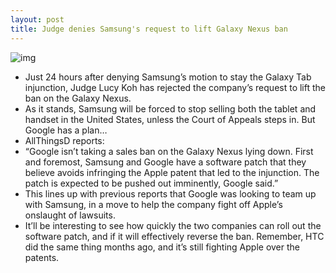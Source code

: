 ```yaml
---
layout: post
title: Judge denies Samsung's request to lift Galaxy Nexus ban
---
```

![img](http://media.idownloadblog.com/wp-content/uploads/2012/07/galaxy-nexus-ics_large_extra_large.jpeg)
* Just 24 hours after denying Samsung’s motion to stay the Galaxy Tab injunction, Judge Lucy Koh has rejected the company’s request to lift the ban on the Galaxy Nexus.
* As it stands, Samsung will be forced to stop selling both the tablet and handset in the United States, unless the Court of Appeals steps in. But Google has a plan…
* AllThingsD reports:
* “Google isn’t taking a sales ban on the Galaxy Nexus lying down. First and foremost, Samsung and Google have a software patch that they believe avoids infringing the Apple patent that led to the injunction. The patch is expected to be pushed out imminently, Google said.”
* This lines up with previous reports that Google was looking to team up with Samsung, in a move to help the company fight off Apple’s onslaught of lawsuits.
* It’ll be interesting to see how quickly the two companies can roll out the software patch, and if it will effectively reverse the ban. Remember, HTC did the same thing months ago, and it’s still fighting Apple over the patents.

